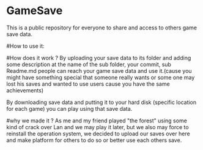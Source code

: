 # GameSave
This is a public repository for everyone to share and access to others game save data.


#How to use it:

#How does it work ?
By uploading your save data to its folder and adding some description at the name of the sub folder, your commit, sub Readme.md people can reach your game save data and use it.(cause you might have something special that someone really wants or some one may lost his saves and wanted to use users cause you have the same achievements)

By downloading save data and putting it to your hard disk (specific location for each game) you can play using that save data.


#why we made it ?
As me and my friend played "the forest" using some kind of crack over Lan and we may play it later, but we also may force to reinstall the operation system, we decided to upload our saves over here and make platform for others to do so or better use each others save.
